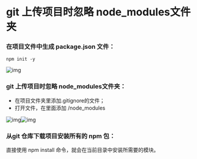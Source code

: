 # git 上传项目时忽略 node_modules文件夹

### 在项目文件中生成 package.json 文件：

```
npm init -y
```

![img](https://img2022.cnblogs.com/blog/2194212/202203/2194212-20220304171554196-1760932531.png)

 

###  git 上传项目时忽略 node_modules文件夹：

- 在项目文件夹里添加.gitignore的文件；
- 打开文件，在里面添加 /node_modules 

![img](https://img2022.cnblogs.com/blog/2194212/202203/2194212-20220304171718907-1242834181.png)![img](https://img2022.cnblogs.com/blog/2194212/202203/2194212-20220304171859736-505367804.png)

 

### 从git 仓库下载项目安装所有的 npm 包：

直接使用 npm install 命令，就会在当前目录中安装所需要的模块。